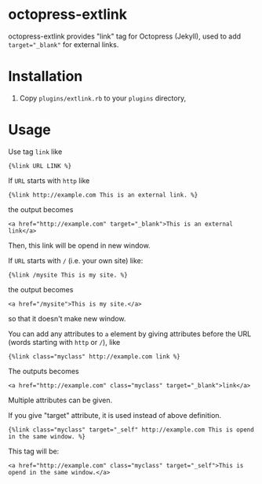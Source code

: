 octopress-extlink
=================

octopress-extlink provides "link" tag for Octopress (Jekyll), used to add `target="_blank"` for external links.

# Installation

1. Copy `plugins/extlink.rb` to your `plugins` directory,

# Usage
Use tag `link` like

    {%link URL LINK %}

If `URL` starts with `http` like

    {%link http://example.com This is an external link. %}

the output becomes

    <a href="http://example.com" target="_blank">This is an external link</a>

Then, this link will be opend in new window.

If `URL` starts with `/` (i.e. your own site) like:

    {%link /mysite This is my site. %}

the output becomes

    <a href="/mysite">This is my site.</a>

so that it doesn't make new window.

You can add any attributes to `a` element by giving attributes before the URL (words starting with `http` or `/`), like

    {%link class="myclass" http://example.com link %}

The outputs becomes

    <a href="http://example.com" class="myclass" target="_blank">link</a>

Multiple attributes can be given.

If you give "target" attribute, it is used instead of above definition.

    {%link class="myclass" target="_self" http://example.com This is opend in the same window. %}

This tag will be:

    <a href="http://example.com" class="myclass" target="_self">This is opend in the same window.</a>

